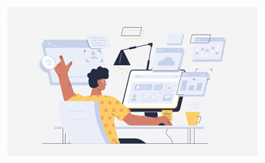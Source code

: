 <a href='https://github.com/samadpls/Programing-Gifs'>
<img align='center' src='https://github.com/samadpls/Programing-Gifs/blob/main/public/gifs/programming.gif' widht=100 height=300 alt='samadpls/Programming-Gifs'></a>

